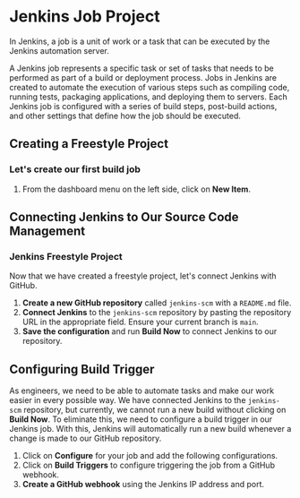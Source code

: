 # Jenkins Job Project

In Jenkins, a job is a unit of work or a task that can be executed by the Jenkins automation server.

A Jenkins job represents a specific task or set of tasks that needs to be performed as part of a build or deployment process. Jobs in Jenkins are created to automate the execution of various steps such as compiling code, running tests, packaging applications, and deploying them to servers. Each Jenkins job is configured with a series of build steps, post-build actions, and other settings that define how the job should be executed.

## Creating a Freestyle Project

### Let's create our first build job

1. From the dashboard menu on the left side, click on **New Item**.

## Connecting Jenkins to Our Source Code Management

### Jenkins Freestyle Project

Now that we have created a freestyle project, let's connect Jenkins with GitHub.

1. **Create a new GitHub repository** called `jenkins-scm` with a `README.md` file.
2. **Connect Jenkins** to the `jenkins-scm` repository by pasting the repository URL in the appropriate field. Ensure your current branch is `main`.
3. **Save the configuration** and run **Build Now** to connect Jenkins to our repository.

## Configuring Build Trigger

As engineers, we need to be able to automate tasks and make our work easier in every possible way. We have connected Jenkins to the `jenkins-scm` repository, but currently, we cannot run a new build without clicking on **Build Now**. To eliminate this, we need to configure a build trigger in our Jenkins job. With this, Jenkins will automatically run a new build whenever a change is made to our GitHub repository.

1. Click on **Configure** for your job and add the following configurations.
2. Click on **Build Triggers** to configure triggering the job from a GitHub webhook.
3. **Create a GitHub webhook** using the Jenkins IP address and port.



